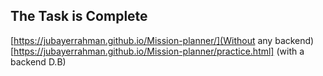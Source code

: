 ## The Task is Complete
[https://jubayerrahman.github.io/Mission-planner/](Without any backend)
[https://jubayerrahman.github.io/Mission-planner/practice.html] (with a backend D.B)